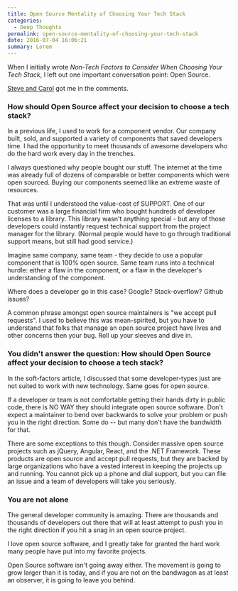 ```yaml
---
title: Open Source Mentality of Choosing Your Tech Stack
categories:
  - Deep Thoughts
permalink: open-source-mentality-of-choosing-your-tech-stack
date: 2016-07-04 16:06:21
summary: Lorem
---
```


When I initially wrote *Non-Tech Factors to Consider When Choosing Your Tech Stack*, I left out one important conversation point: Open Source.

[Steve and Carol](https://consultwithgriff.com/non-tech-factors-to-consider-when-choosing-your-tech-stack/#comment-2671492103) got me in the comments.

### How should Open Source affect your decision to choose a tech stack?

In a previous life, I used to work for a component vendor.  Our company built, sold, and supported a variety of components that saved developers time.  I had the opportunity to meet thousands of awesome developers who do the hard work every day in the trenches.

I always questioned why people bought our stuff.  The internet at the time was already full of dozens of comparable or better components which were open sourced.  Buying our components seemed like an extreme waste of resources.

That was until I understood the value-cost of SUPPORT.  One of our customer was a large financial firm who bought hundreds of developer licenses to a library.  This library wasn't anything special - but any of those developers could instantly request technical support from the project manager for the library. (Normal people would have to go through traditional support means, but still had good service.) 

Imagine same company, same team - they decide to use a popular component that is 100% open source.  Same team runs into a technical hurdle: either a flaw in the component, or a flaw in the developer's understanding of the component.

Where does a developer go in this case?  Google?  Stack-overflow? Github issues?  

A common phrase amongst open source maintainers is "we accept pull requests".  I used to believe this was mean-spirited, but you have to understand that folks that manage an open source project have lives and other concerns then your bug.  Roll up your sleeves and dive in.

### You didn't answer the question: How should Open Source affect your decision to choose a tech stack?

In the soft-factors article, I discussed that some developer-types just are not suited to work with new technology.  Same goes for open source.

If a developer or team is not comfortable getting their hands dirty in public code, there is NO WAY they should integrate open source software.  Don't expect a maintainer to bend over backwards to solve your problem or push you in the right direction.  Some do -- but many don't have the bandwidth for that.  

There are some exceptions to this though.  Consider massive open source projects such as jQuery, Angular, React, and the .NET Framework.  These products are open source and accept pull requests, but they are backed by large organizations who have a vested interest in keeping the projects up and running.  You cannot pick up a phone and dial support, but you can file an issue and a team of developers will take you seriously.

### You are not alone
The general developer community is amazing.  There are thousands and thousands of developers out there that will at least attempt to push you in the right direction if you hit a snag in an open source project.

I love open source software, and I greatly take for granted the hard work many people have put into my favorite projects.

Open Source software isn't going away either.  The movement is going to grow larger than it is today, and if you are not on the bandwagon as at least an observer, it is going to leave you behind.




